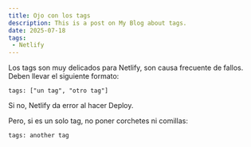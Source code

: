 ```yaml
---
title: Ojo con los tags
description: This is a post on My Blog about tags.
date: 2025-07-18
tags: 
 - Netlify
---
```


Los tags son muy delicados para Netlify, son causa frecuente de fallos. Deben llevar el siguiente formato:

```
tags: ["un tag", "otro tag"]
```

Si no, Netlify da error al hacer Deploy.

Pero, si es un solo tag, no poner corchetes ni comillas:

```
tags: another tag
```
